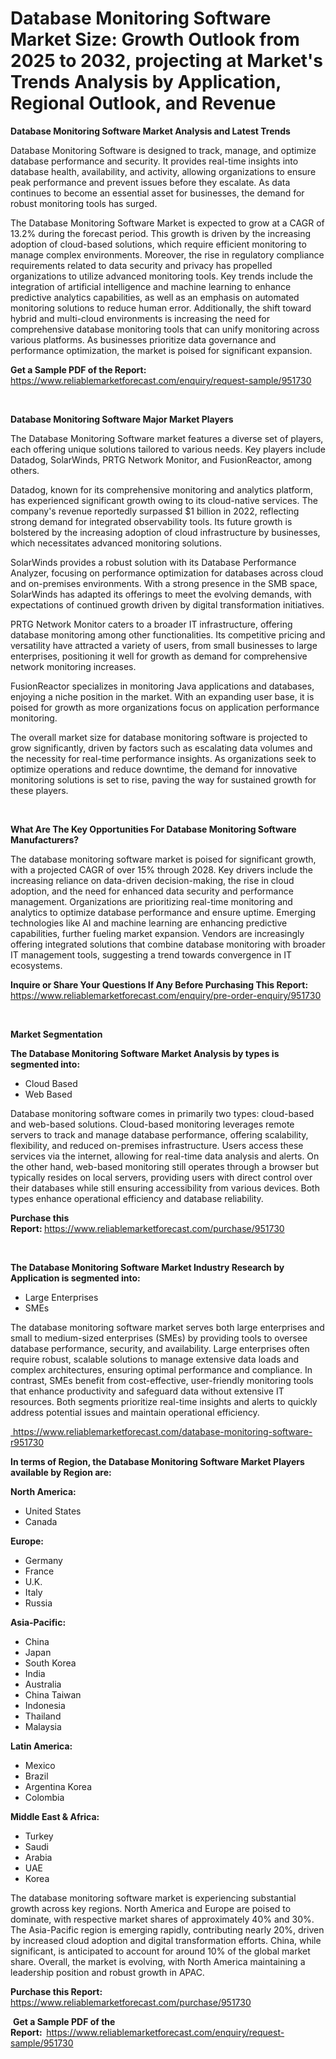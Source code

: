 <p><h1>Database Monitoring Software Market Size: Growth Outlook from 2025 to 2032, projecting at Market's Trends Analysis by Application, Regional Outlook, and Revenue</h1></p><p><strong>Database Monitoring Software Market Analysis and Latest Trends</strong></p>
<p><p>Database Monitoring Software is designed to track, manage, and optimize database performance and security. It provides real-time insights into database health, availability, and activity, allowing organizations to ensure peak performance and prevent issues before they escalate. As data continues to become an essential asset for businesses, the demand for robust monitoring tools has surged.</p><p>The Database Monitoring Software Market is expected to grow at a CAGR of 13.2% during the forecast period. This growth is driven by the increasing adoption of cloud-based solutions, which require efficient monitoring to manage complex environments. Moreover, the rise in regulatory compliance requirements related to data security and privacy has propelled organizations to utilize advanced monitoring tools. Key trends include the integration of artificial intelligence and machine learning to enhance predictive analytics capabilities, as well as an emphasis on automated monitoring solutions to reduce human error. Additionally, the shift toward hybrid and multi-cloud environments is increasing the need for comprehensive database monitoring tools that can unify monitoring across various platforms. As businesses prioritize data governance and performance optimization, the market is poised for significant expansion.</p></p>
<p><strong>Get a Sample PDF of the Report:&nbsp;</strong> <a href="https://www.reliablemarketforecast.com/enquiry/request-sample/951730?utm_campaign=2447&utm_medium=2&utm_source=Github&utm_content=ia&utm_term=17042025&utm_id=database-monitoring-software">https://www.reliablemarketforecast.com/enquiry/request-sample/951730</a></p>
<p>&nbsp;</p>
<p><strong>Database Monitoring Software Major Market Players</strong></p>
<p><p>The Database Monitoring Software market features a diverse set of players, each offering unique solutions tailored to various needs. Key players include Datadog, SolarWinds, PRTG Network Monitor, and FusionReactor, among others. </p><p>Datadog, known for its comprehensive monitoring and analytics platform, has experienced significant growth owing to its cloud-native services. The company's revenue reportedly surpassed $1 billion in 2022, reflecting strong demand for integrated observability tools. Its future growth is bolstered by the increasing adoption of cloud infrastructure by businesses, which necessitates advanced monitoring solutions.</p><p>SolarWinds provides a robust solution with its Database Performance Analyzer, focusing on performance optimization for databases across cloud and on-premises environments. With a strong presence in the SMB space, SolarWinds has adapted its offerings to meet the evolving demands, with expectations of continued growth driven by digital transformation initiatives.</p><p>PRTG Network Monitor caters to a broader IT infrastructure, offering database monitoring among other functionalities. Its competitive pricing and versatility have attracted a variety of users, from small businesses to large enterprises, positioning it well for growth as demand for comprehensive network monitoring increases.</p><p>FusionReactor specializes in monitoring Java applications and databases, enjoying a niche position in the market. With an expanding user base, it is poised for growth as more organizations focus on application performance monitoring.</p><p>The overall market size for database monitoring software is projected to grow significantly, driven by factors such as escalating data volumes and the necessity for real-time performance insights. As organizations seek to optimize operations and reduce downtime, the demand for innovative monitoring solutions is set to rise, paving the way for sustained growth for these players.</p></p>
<p>&nbsp;</p>
<p><strong>What Are The Key Opportunities For Database Monitoring Software Manufacturers?</strong></p>
<p><p>The database monitoring software market is poised for significant growth, with a projected CAGR of over 15% through 2028. Key drivers include the increasing reliance on data-driven decision-making, the rise in cloud adoption, and the need for enhanced data security and performance management. Organizations are prioritizing real-time monitoring and analytics to optimize database performance and ensure uptime. Emerging technologies like AI and machine learning are enhancing predictive capabilities, further fueling market expansion. Vendors are increasingly offering integrated solutions that combine database monitoring with broader IT management tools, suggesting a trend towards convergence in IT ecosystems.</p></p>
<p><strong>Inquire or Share Your Questions If Any Before Purchasing This Report:</strong> <a href="https://www.reliablemarketforecast.com/enquiry/pre-order-enquiry/951730?utm_campaign=2447&utm_medium=2&utm_source=Github&utm_content=ia&utm_term=17042025&utm_id=database-monitoring-software">https://www.reliablemarketforecast.com/enquiry/pre-order-enquiry/951730</a></p>
<p>&nbsp;</p>
<p><strong>Market Segmentation</strong></p>
<p><strong>The Database Monitoring Software Market Analysis by types is segmented into:</strong></p>
<p><ul><li>Cloud Based</li><li>Web Based</li></ul></p>
<p><p>Database monitoring software comes in primarily two types: cloud-based and web-based solutions. Cloud-based monitoring leverages remote servers to track and manage database performance, offering scalability, flexibility, and reduced on-premises infrastructure. Users access these services via the internet, allowing for real-time data analysis and alerts. On the other hand, web-based monitoring still operates through a browser but typically resides on local servers, providing users with direct control over their databases while still ensuring accessibility from various devices. Both types enhance operational efficiency and database reliability.</p></p>
<p><strong>Purchase this Report:&nbsp;</strong><a href="https://www.reliablemarketforecast.com/purchase/951730?utm_campaign=2447&utm_medium=2&utm_source=Github&utm_content=ia&utm_term=17042025&utm_id=database-monitoring-software">https://www.reliablemarketforecast.com/purchase/951730</a></p>
<p>&nbsp;</p>
<p><strong>The Database Monitoring Software Market Industry Research by Application is segmented into:</strong></p>
<p><ul><li>Large Enterprises</li><li>SMEs</li></ul></p>
<p><p>The database monitoring software market serves both large enterprises and small to medium-sized enterprises (SMEs) by providing tools to oversee database performance, security, and availability. Large enterprises often require robust, scalable solutions to manage extensive data loads and complex architectures, ensuring optimal performance and compliance. In contrast, SMEs benefit from cost-effective, user-friendly monitoring tools that enhance productivity and safeguard data without extensive IT resources. Both segments prioritize real-time insights and alerts to quickly address potential issues and maintain operational efficiency.</p></p>
<p><a href="https://www.reliablemarketforecast.com/database-monitoring-software-r951730?utm_campaign=2447&utm_medium=2&utm_source=Github&utm_content=ia&utm_term=17042025&utm_id=database-monitoring-software">&nbsp;https://www.reliablemarketforecast.com/database-monitoring-software-r951730</a></p>
<p><strong>In terms of Region, the Database Monitoring Software Market Players available by Region are:</strong></p>
<p>
    <p> <strong> North America: </strong>
        <ul>
            <li>United States</li>
            <li>Canada</li>
        </ul>
        </p> 
    <p> <strong> Europe: </strong>
        <ul>
            <li>Germany</li>
            <li>France</li>
            <li>U.K.</li>
            <li>Italy</li>
            <li>Russia</li>
        </ul>
        </p> 
    <p> <strong> Asia-Pacific: </strong>
        <ul>
            <li>China</li>
            <li>Japan</li>
            <li>South Korea</li>
            <li>India</li>
            <li>Australia</li>
            <li>China Taiwan</li>
            <li>Indonesia</li>
            <li>Thailand</li>
            <li>Malaysia</li>
        </ul>
        </p> 
    <p> <strong> Latin America: </strong>
        <ul>
            <li>Mexico</li>
            <li>Brazil</li>
            <li>Argentina Korea</li>
            <li>Colombia</li>
        </ul>
        </p> 
    <p> <strong> Middle East & Africa: </strong>
        <ul>
            <li>Turkey</li>
            <li>Saudi</li>
            <li>Arabia</li>
            <li>UAE</li>
            <li>Korea</li>
        </ul>
    </p>
    </p>
<p><p>The database monitoring software market is experiencing substantial growth across key regions. North America and Europe are poised to dominate, with respective market shares of approximately 40% and 30%. The Asia-Pacific region is emerging rapidly, contributing nearly 20%, driven by increased cloud adoption and digital transformation efforts. China, while significant, is anticipated to account for around 10% of the global market share. Overall, the market is evolving, with North America maintaining a leadership position and robust growth in APAC.</p></p>
<p><strong>Purchase this Report: </strong><a href="https://www.reliablemarketforecast.com/purchase/951730?utm_campaign=2447&utm_medium=2&utm_source=Github&utm_content=ia&utm_term=17042025&utm_id=database-monitoring-software">https://www.reliablemarketforecast.com/purchase/951730</a></p>
<p>&nbsp;<strong>Get a Sample PDF of the Report:&nbsp;&nbsp;</strong><a href="https://www.reliablemarketforecast.com/enquiry/request-sample/951730?utm_campaign=2447&utm_medium=2&utm_source=Github&utm_content=ia&utm_term=17042025&utm_id=database-monitoring-software">https://www.reliablemarketforecast.com/enquiry/request-sample/951730</a></p>
<p><strong></strong></p>
<p><p></p><p></p><p></p></p>